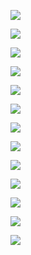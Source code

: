 ![](https://user-images.githubusercontent.com/26511983/71864593-cdf07580-30c5-11ea-950f-7a62a41a7cec.png)

![](https://user-images.githubusercontent.com/26511983/71864670-0bed9980-30c6-11ea-8a2b-7ec5516604bc.png)

![](https://user-images.githubusercontent.com/26511983/70856981-04164d00-1eac-11ea-850c-b12e3bd555f6.png)

![](https://user-images.githubusercontent.com/26511983/70856985-1a240d80-1eac-11ea-8946-aeddbb91163b.png)

![](https://user-images.githubusercontent.com/26511983/70857032-2c527b80-1ead-11ea-8e0e-7dd6da5b4374.png)

![](https://user-images.githubusercontent.com/26511983/70857030-22c91380-1ead-11ea-9c7f-c73ba75468a7.png)

![](https://user-images.githubusercontent.com/26511983/70857026-fe6d3700-1eac-11ea-9301-de5279d98201.png)

![](https://user-images.githubusercontent.com/26511983/70857044-6e7bbd00-1ead-11ea-951c-6c72b66d386a.png)

![](https://user-images.githubusercontent.com/26511983/70857051-8d7a4f00-1ead-11ea-8b70-7819e3882aa5.png)

![](https://user-images.githubusercontent.com/26511983/71329203-e79b9580-24e7-11ea-94c7-6eeeb5a819eb.png)

![](https://user-images.githubusercontent.com/26511983/71329216-174a9d80-24e8-11ea-8b75-54ab5221d21a.png)

![](https://user-images.githubusercontent.com/26511983/71329223-2e898b00-24e8-11ea-8830-dbd2b712bcb2.png)

![](https://user-images.githubusercontent.com/26511983/71331561-600a5280-24f8-11ea-86b3-3034a1722912.png)


